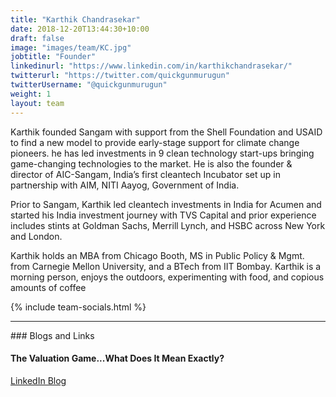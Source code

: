 ```yaml
---
title: "Karthik Chandrasekar"
date: 2018-12-20T13:44:30+10:00
draft: false
image: "images/team/KC.jpg"
jobtitle: "Founder"
linkedinurl: "https://www.linkedin.com/in/karthikchandrasekar/"
twitterurl: "https://twitter.com/quickgunmurugun"
twitterUsername: "@quickgunmurugun"
weight: 1
layout: team
---
```


Karthik founded Sangam with support from the Shell Foundation and USAID to find a new model to provide early-stage support for climate change pioneers. he has led investments in 9 clean technology start-ups bringing game-changing technologies to the market. He is also the founder & director of AIC-Sangam, India’s first cleantech Incubator set up in partnership with AIM, NITI Aayog, Government of India.  

Prior to Sangam, Karthik led cleantech investments in India for Acumen and started his India investment journey with TVS Capital and prior experience includes stints at Goldman Sachs, Merrill Lynch, and HSBC across New York and London.  

Karthik holds an MBA from Chicago Booth, MS in Public Policy & Mgmt. from Carnegie Mellon University, and a BTech from IIT Bombay.
​
Karthik is a morning person, enjoys the outdoors, experimenting with food, and copious amounts of coffee

{% include team-socials.html %}

<hr/>
### Blogs and Links

#### The Valuation Game...What Does It Mean Exactly?
[LinkedIn Blog](#https://www.linkedin.com/pulse/valuation-gamewhat-does-mean-exactly-karthik-chandrasekar/)

